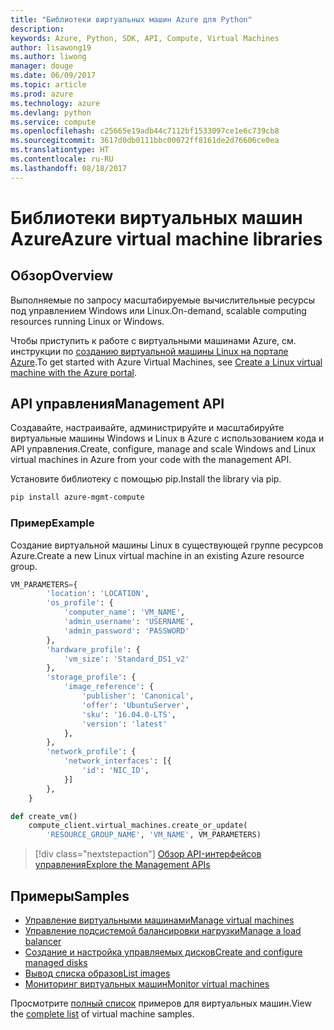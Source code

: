 ```yaml
---
title: "Библиотеки виртуальных машин Azure для Python"
description: 
keywords: Azure, Python, SDK, API, Compute, Virtual Machines
author: lisawong19
ms.author: liwong
manager: douge
ms.date: 06/09/2017
ms.topic: article
ms.prod: azure
ms.technology: azure
ms.devlang: python
ms.service: compute
ms.openlocfilehash: c25665e19adb44c7112bf1533097ce1e6c739cb8
ms.sourcegitcommit: 3617d0db0111bbc00072ff8161de2d76606ce0ea
ms.translationtype: HT
ms.contentlocale: ru-RU
ms.lasthandoff: 08/18/2017
---
```

# <a name="azure-virtual-machine-libraries"></a><span data-ttu-id="8e65a-103">Библиотеки виртуальных машин Azure</span><span class="sxs-lookup"><span data-stu-id="8e65a-103">Azure virtual machine libraries</span></span>

## <a name="overview"></a><span data-ttu-id="8e65a-104">Обзор</span><span class="sxs-lookup"><span data-stu-id="8e65a-104">Overview</span></span>

<span data-ttu-id="8e65a-105">Выполняемые по запросу масштабируемые вычислительные ресурсы под управлением Windows или Linux.</span><span class="sxs-lookup"><span data-stu-id="8e65a-105">On-demand, scalable computing resources running Linux or Windows.</span></span>

<span data-ttu-id="8e65a-106">Чтобы приступить к работе с виртуальными машинами Azure, см. инструкции по [созданию виртуальной машины Linux на портале Azure](/azure/virtual-machines/linux/quick-create-portal).</span><span class="sxs-lookup"><span data-stu-id="8e65a-106">To get started with Azure Virtual Machines, see [Create a Linux virtual machine with the Azure portal](/azure/virtual-machines/linux/quick-create-portal).</span></span>

## <a name="management-api"></a><span data-ttu-id="8e65a-107">API управления</span><span class="sxs-lookup"><span data-stu-id="8e65a-107">Management API</span></span>

<span data-ttu-id="8e65a-108">Создавайте, настраивайте, администрируйте и масштабируйте виртуальные машины Windows и Linux в Azure с использованием кода и API управления.</span><span class="sxs-lookup"><span data-stu-id="8e65a-108">Create, configure, manage and scale Windows and Linux virtual machines in Azure from your code with the management API.</span></span>

<span data-ttu-id="8e65a-109">Установите библиотеку с помощью pip.</span><span class="sxs-lookup"><span data-stu-id="8e65a-109">Install the library via pip.</span></span>

```bash
pip install azure-mgmt-compute 
```   

### <a name="example"></a><span data-ttu-id="8e65a-110">Пример</span><span class="sxs-lookup"><span data-stu-id="8e65a-110">Example</span></span>

<span data-ttu-id="8e65a-111">Создание виртуальной машины Linux в существующей группе ресурсов Azure.</span><span class="sxs-lookup"><span data-stu-id="8e65a-111">Create a new Linux virtual machine in an existing Azure resource group.</span></span>

```python
VM_PARAMETERS={
        'location': 'LOCATION',
        'os_profile': {
            'computer_name': 'VM_NAME',
            'admin_username': 'USERNAME',
            'admin_password': 'PASSWORD'
        },
        'hardware_profile': {
            'vm_size': 'Standard_DS1_v2'
        },
        'storage_profile': {
            'image_reference': {
                'publisher': 'Canonical',
                'offer': 'UbuntuServer',
                'sku': '16.04.0-LTS',
                'version': 'latest'
            },
        },
        'network_profile': {
            'network_interfaces': [{
                'id': 'NIC_ID',
            }]
        },
    }

def create_vm()
    compute_client.virtual_machines.create_or_update(
        'RESOURCE_GROUP_NAME', 'VM_NAME', VM_PARAMETERS)
```

> [!div class="nextstepaction"]
> [<span data-ttu-id="8e65a-112">Обзор API-интерфейсов управления</span><span class="sxs-lookup"><span data-stu-id="8e65a-112">Explore the Management APIs</span></span>](/python/api/overview/azure/virtualmachines/managementlibrary)

## <a name="samples"></a><span data-ttu-id="8e65a-113">Примеры</span><span class="sxs-lookup"><span data-stu-id="8e65a-113">Samples</span></span>

* <span data-ttu-id="8e65a-114">[Управление виртуальными машинами][1]</span><span class="sxs-lookup"><span data-stu-id="8e65a-114">[Manage virtual machines][1]</span></span>
* <span data-ttu-id="8e65a-115">[Управление подсистемой балансировки нагрузки][2]</span><span class="sxs-lookup"><span data-stu-id="8e65a-115">[Manage a load balancer][2]</span></span>
* <span data-ttu-id="8e65a-116">[Создание и настройка управляемых дисков][3]</span><span class="sxs-lookup"><span data-stu-id="8e65a-116">[Create and configure managed disks][3]</span></span>
* <span data-ttu-id="8e65a-117">[Вывод списка образов][4]</span><span class="sxs-lookup"><span data-stu-id="8e65a-117">[List images][4]</span></span> 
* <span data-ttu-id="8e65a-118">[Мониторинг виртуальных машин][5]</span><span class="sxs-lookup"><span data-stu-id="8e65a-118">[Monitor virtual machines][5]</span></span>

<span data-ttu-id="8e65a-119">Просмотрите [полный список](https://azure.microsoft.com/resources/samples/?platform=python&term=virtual-machines) примеров для виртуальных машин.</span><span class="sxs-lookup"><span data-stu-id="8e65a-119">View the [complete list](https://azure.microsoft.com/resources/samples/?platform=python&term=virtual-machines) of virtual machine samples.</span></span>

[1]: https://azure.microsoft.com/resources/samples/virtual-machines-python-manage/
[2]: https://azure.microsoft.com/resources/samples/network-python-manage-loadbalancer
[3]: ../docs-ref-conceptual/python-sdk-azure-samples-managed-disks.md
[4]: ../docs-ref-conceptual/python-sdk-azure-samples-list-images.md
[5]: ../docs-ref-conceptual/python-sdk-azure-samples-monitor-vms.md